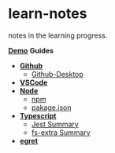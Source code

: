 # **learn-notes**

notes in the learning progress.

[**Demo**](https://github.com/xifancoding/learn-source) **Guides**

- [**Github**](#github)
  - [Github-Desktop](./git/github-desktop.md)
- [**VSCode**](#vscode)
- [**Node**](#node)
  - [npm](./node/npm.md)
  - [pakage.json](./node/pakage.json.md)
- [**Typescript**](#typescript)
  - [Jest Summary](./ts/Jest-Summary.md)
  - [fs-extra Summary](./ts/fs-extra-Summary.md)
- [**egret**](#egret)
